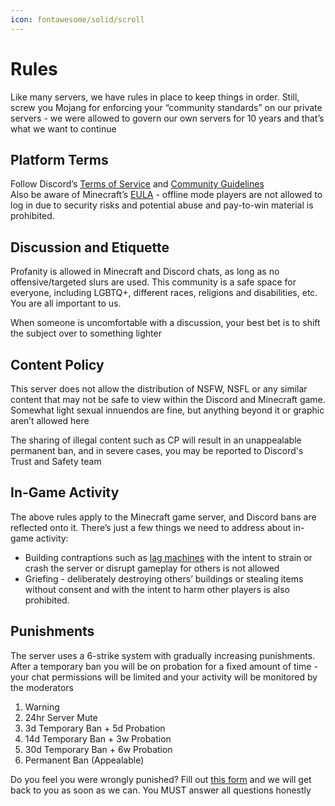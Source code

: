 ```yaml
---
icon: fontawesome/solid/scroll
---
```

# Rules
Like many servers, we have rules in place to keep things in order. Still, screw you Mojang for enforcing your “community standards” on our private servers - we were allowed to govern our own servers for 10 years and that’s what we want to continue

## Platform Terms
Follow Discord’s [Terms of Service](https://dis.gd/tos) and [Community Guidelines](https://discord.com/guidelines)  
Also be aware of Minecraft’s [EULA](https://www.minecraft.net/en-us/eula) - offline mode players are not allowed to log in due to security risks and potential abuse and pay-to-win material is prohibited.

## Discussion and Etiquette
Profanity is allowed in Minecraft and Discord chats, as long as no offensive/targeted slurs are used. This community is a safe space for everyone, including LGBTQ+, different races, religions and disabilities, etc. You are all important to us.

When someone is uncomfortable with a discussion, your best bet is to shift the subject over to something lighter

## Content Policy
This server does not allow the distribution of NSFW, NSFL or any similar content that may not be safe to view within the Discord and Minecraft game. Somewhat light sexual innuendos are fine, but anything beyond it or graphic aren’t allowed here

The sharing of illegal content such as CP will result in an unappealable permanent ban, and in severe cases, you may be reported to Discord's Trust and Safety team

## In-Game Activity
The above rules apply to the Minecraft game server, and Discord bans are reflected onto it. There’s just a few things we need to address about in-game activity:

- Building contraptions such as [lag machines](https://2b2t.miraheze.org/wiki/Lag_machine) with the intent to strain or crash the server or disrupt gameplay for others is not allowed
- Griefing - deliberately destroying others’ buildings or stealing items without consent and with the intent to harm other players is also prohibited.


## Punishments

The server uses a 6-strike system with gradually increasing punishments. After a temporary ban you will be on probation for a fixed amount of time - your chat permissions will be limited and your activity will be monitored by the moderators

1. Warning
2. 24hr Server Mute
3. 3d Temporary Ban + 5d Probation
4. 14d Temporary Ban + 3w Probation
5. 30d Temporary Ban + 6w Probation
6. Permanent Ban (Appealable)

Do you feel you were wrongly punished? Fill out [this form](https://forms.gle/9UeMJbM3b8YDUU4C7) and we will get back to you as soon as we can. You MUST answer all questions honestly